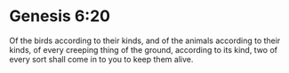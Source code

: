 # Genesis 6:20

Of the birds according to their kinds, and of the animals according to their kinds, of every creeping thing of the ground, according to its kind, two of every sort shall come in to you to keep them alive.
